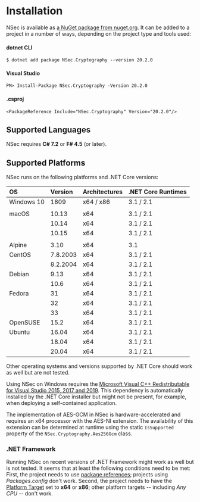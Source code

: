 # Installation

NSec is available as
[a NuGet package from nuget.org](https://www.nuget.org/packages/NSec.Cryptography/20.2.0).
It can be added to a project in a number of ways, depending on the project type
and tools used:


#### dotnet CLI

    $ dotnet add package NSec.Cryptography --version 20.2.0

#### Visual Studio

    PM> Install-Package NSec.Cryptography -Version 20.2.0

#### .csproj

    <PackageReference Include="NSec.Cryptography" Version="20.2.0"/>


## Supported Languages

NSec requires **C# 7.2** or **F# 4.5** (or later).


## Supported Platforms

NSec runs on the following platforms and .NET Core versions:

| OS            | Version  | Architectures | .NET Core Runtimes |
|:------------- |:-------- |:------------- |:-------------------|
| Windows 10    | 1809     | x64 / x86     | 3.1 / 2.1          |
|               |          |               |                    |
| macOS         | 10.13    | x64           | 3.1 / 2.1          |
|               | 10.14    | x64           | 3.1 / 2.1          |
|               | 10.15    | x64           | 3.1 / 2.1          |
|               |          |               |                    |
| Alpine        | 3.10     | x64           | 3.1                |
| CentOS        | 7.8.2003 | x64           | 3.1 / 2.1          |
|               | 8.2.2004 | x64           | 3.1 / 2.1          |
| Debian        | 9.13     | x64           | 3.1 / 2.1          |
|               | 10.6     | x64           | 3.1 / 2.1          |
| Fedora        | 31       | x64           | 3.1 / 2.1          |
|               | 32       | x64           | 3.1 / 2.1          |
|               | 33       | x64           | 3.1 / 2.1          |
| OpenSUSE      | 15.2     | x64           | 3.1 / 2.1          |
| Ubuntu        | 16.04    | x64           | 3.1 / 2.1          |
|               | 18.04    | x64           | 3.1 / 2.1          |
|               | 20.04    | x64           | 3.1 / 2.1          |

Other operating systems and versions supported by .NET Core should work as well
but are not tested.

Using NSec on Windows requires the
[Microsoft Visual C++ Redistributable for Visual Studio 2015, 2017 and 2019](https://support.microsoft.com/en-us/help/2977003/the-latest-supported-visual-c-downloads).
This dependency is automatically installed by the .NET Core installer but might
not be present, for example, when deploying a self-contained application.

The implementation of AES-GCM in NSec is hardware-accelerated and requires an
x64 processor with the AES-NI extension. The availability of this extension can
be determined at runtime using the static `IsSupported` property of the
`NSec.Cryptography.Aes256Gcm` class.


### .NET Framework

Running NSec on recent versions of .NET Framework might work as well but is not
tested. It seems that at least the following conditions need to be met:
First, the project needs to use
[*<PackageReference>* package references](https://devblogs.microsoft.com/nuget/NuGet-now-fully-integrated-into-MSBuild/);
projects using *Packages.config* don't work.
Second, the project needs to have the
[Platform Target](https://docs.microsoft.com/en-us/visualstudio/ide/reference/build-page-project-designer-csharp?view=vs-2019#configuration-and-platform)
set to **x64** or **x86**; other platform targets -- including *Any CPU* --
don't work.
